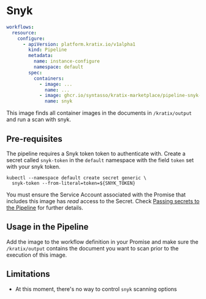 # Snyk

```yaml
workflows:
  resource:
    configure:
      - apiVersion: platform.kratix.io/v1alpha1
        kind: Pipeline
        metadata:
          name: instance-configure
          namespace: default
        spec:
          containers:
            - image: ...
              name: ...
            - image: ghcr.io/syntasso/kratix-marketplace/pipeline-snyk-image:v0.1.0
              name: snyk
```

This image finds all container images in the documents in `/kratix/output` and run a
scan with snyk.

## Pre-requisites

The pipeline requires a Snyk token token to authenticate with. Create a secret called
`snyk-token` in the `default` namespace with the field `token` set with your snyk token.

```
kubectl --namespace default create secret generic \
  snyk-token --from-literal=token=${SNYK_TOKEN}
```

You must ensure the Service Account associated with the Promise that includes this image has _read_ access
to the Secret. Check [Passing secrets to the
Pipeline](https://kratix.io/docs/main/reference/resource-requests/pipelines#passing-secrets-to-the-pipeline)
for further details.

## Usage in the Pipeline

Add the image to the workflow definition in your Promise and make
sure the `/kratix/output` contains the document you want to scan prior to the execution
of this image.

## Limitations

- At this moment, there's no way to control `snyk` scanning options
